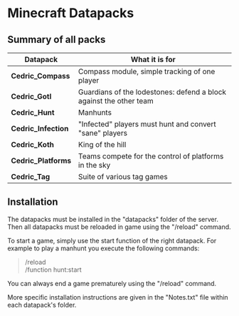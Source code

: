 # Minecraft Datapacks

## Summary of all packs

| Datapack | What it is for |
|---------|---------|
| **Cedric_Compass** | Compass module, simple tracking of one player |
| **Cedric_Gotl** | Guardians of the lodestones: defend a block against the other team |
| **Cedric_Hunt** | Manhunts |
| **Cedric_Infection** | "Infected" players must hunt and convert "sane" players |
| **Cedric_Koth** | King of the hill |
| **Cedric_Platforms** | Teams compete for the control of platforms in the sky |
| **Cedric_Tag** | Suite of various tag games |


## Installation

The datapacks must be installed in the "datapacks" folder of the server. Then all datapacks must be reloaded in game using the "/reload" command.

To start a game, simply use the start function of the right datapack. For example to play a manhunt you execute the following commands:

> /reload <br>
> /function hunt:start <br>

You can always end a game prematurely using the "/reload" command.

More specific installation instructions are given in the "Notes.txt" file within each datapack's folder.


